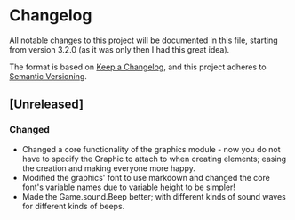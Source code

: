 # Changelog

All notable changes to this project will be documented in this file, starting from version 3.2.0 (as it was only then I had this great idea).

The format is based on [Keep a Changelog](https://keepachangelog.com/en/1.1.0/),
and this project adheres to [Semantic Versioning](https://semver.org/spec/v2.0.0.html).

## [Unreleased]
### Changed
 - Changed a core functionality of the graphics module - now you do not have to specify the Graphic to attach to when creating elements; easing the creation and making everyone more happy.
 - Modified the graphics' font to use markdown and changed the core font's variable names due to variable height to be simpler!
 - Made the Game.sound.Beep better; with different kinds of sound waves for different kinds of beeps.
